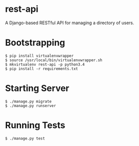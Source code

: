 # rest-api

A Django-based RESTful API for managing a directory of users.

# Bootstrapping

```
$ pip install virtualenvwrapper
$ source /usr/local/bin/virtualenvwrapper.sh
$ mkvirtualenv rest-api -p python3.4
$ pip install -r requirements.txt
```

# Starting Server

```
$ ./manage.py migrate
$ ./manage.py runserver
```

# Running Tests

```
$ ./manage.py test
```
